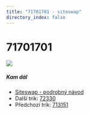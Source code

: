 ```yaml
---
title: "71701701 - siteswap"
directory_index: false
---
```


# 71701701

![](/animace/siteswap/71701701.gif)

##### Kam dál

- [Siteswap - podrobný návod](/siteswap.html "Podrobné vysvětlení siteswapů..")
- Další trik: [72330](72330.html "Siteswap 72330")
- Předchozí trik: [713151](713151.html "Siteswap 713151")

